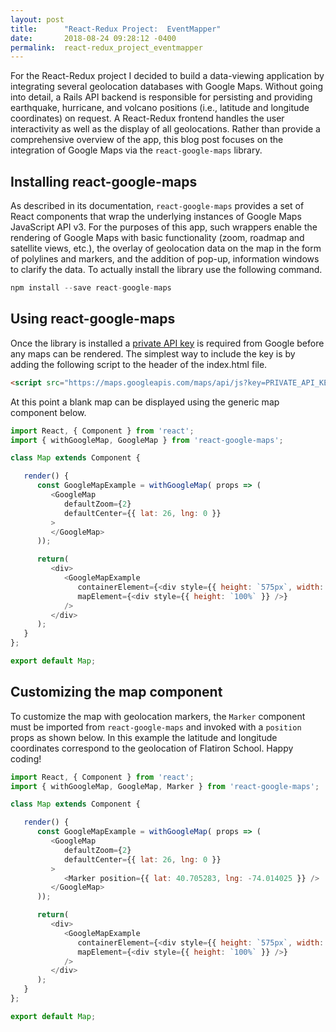 ```yaml
---
layout: post
title:      "React-Redux Project:  EventMapper"
date:       2018-08-24 09:28:12 -0400
permalink:  react-redux_project_eventmapper
---
```


For the React-Redux project I decided to build a data-viewing application by integrating several geolocation databases with Google Maps. Without going into detail, a Rails API backend is responsible for persisting and providing earthquake, hurricane, and volcano positions (i.e., latitude and longitude coordinates) on request. A React-Redux frontend handles the user interactivity as well as the display of all geolocations. Rather than provide a comprehensive overview of the app, this blog post focuses on the integration of Google Maps via the `react-google-maps` library.

## Installing react-google-maps
As described in its documentation, `react-google-maps` provides a set of React components that wrap the underlying instances of Google Maps JavaScript API v3. For the purposes of this app, such wrappers enable the rendering of Google Maps with basic functionality (zoom, roadmap and satellite views, etc.), the overlay of geolocation data on the map in the form of polylines and markers, and the addition of pop-up, information windows to clarify the data. To actually install the library use the following command.
```javascript
npm install --save react-google-maps
```
  
## Using react-google-maps
Once the library is installed a [private API key](https://developers.google.com/maps/documentation/javascript/get-api-key) is required from Google before any maps can be rendered. The simplest way to include the key is by adding the following script to the header of the index.html file.
```html
<script src="https://maps.googleapis.com/maps/api/js?key=PRIVATE_API_KEY"></script>
```
At this point a blank map can be displayed using the generic map component below.
```javascript
import React, { Component } from 'react';
import { withGoogleMap, GoogleMap } from 'react-google-maps';

class Map extends Component {

   render() {
      const GoogleMapExample = withGoogleMap( props => (
         <GoogleMap
            defaultZoom={2}
            defaultCenter={{ lat: 26, lng: 0 }}
         >
         </GoogleMap>
      ));

      return(
         <div>
            <GoogleMapExample
               containerElement={<div style={{ height: `575px`, width: `1000px` }} />}
               mapElement={<div style={{ height: `100%` }} />}
            />
         </div>
      );
   }
};

export default Map;
```
  
## Customizing the map component
To customize the map with geolocation markers, the `Marker` component must be imported from `react-google-maps` and invoked with a `position` props as shown below. In this example the latitude and longitude coordinates correspond to the geolocation of Flatiron School. Happy coding!
```javascript
import React, { Component } from 'react';
import { withGoogleMap, GoogleMap, Marker } from 'react-google-maps';

class Map extends Component {

   render() {
      const GoogleMapExample = withGoogleMap( props => (
         <GoogleMap
            defaultZoom={2}
            defaultCenter={{ lat: 26, lng: 0 }}
         >
            <Marker position={{ lat: 40.705283, lng: -74.014025 }} />
         </GoogleMap>
      ));

      return(
         <div>
            <GoogleMapExample
               containerElement={<div style={{ height: `575px`, width: `1000px` }} />}
               mapElement={<div style={{ height: `100%` }} />}
            />
         </div>
      );
   }
};

export default Map;
```
